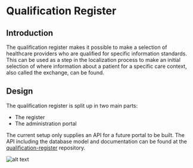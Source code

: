 # Qualification Register

## Introduction

The qualification register makes it possible to make a selection of healthcare providers
who are qualified for specific information standards. This can be used as a step in the
localization process to make an initial selection of where information about a patient
for a specific care context, also called the exchange, can be found.

## Design

The qualification register is split up in two main parts:

- The register
- The administration portal

The current setup only supplies an API for a future portal to be built.
The API including the database model and documentation can be found at the
[qualification-register](https://github.com/minvws/nl-irealisatie-zmodules-qualification-register)
repository.

![alt text](assets/qualification-setup.svg "qualification-setup")
